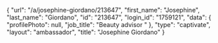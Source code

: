 {
    "url": "\/a\/josephine-giordano\/213647",
    "first_name": "Josephine",
    "last_name": "Giordano",
    "id": "213647",
    "login_id": "1759121",
    "data": {
        "profilePhoto": null,
        "job_title": "Beauty advisor "
    },
    "type": "captivate",
    "layout": "ambassador",
    "title": "Josephine Giordano"
}